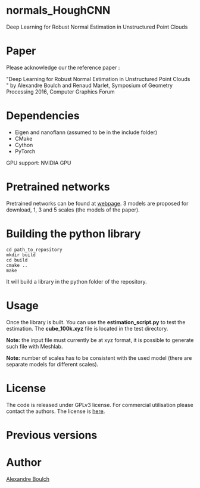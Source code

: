 # normals_HoughCNN
Deep Learning for Robust Normal Estimation in Unstructured Point Clouds

# Paper

Please acknowledge our the reference paper :

"Deep Learning for Robust Normal Estimation in Unstructured Point Clouds " by Alexandre Boulch and Renaud Marlet, Symposium of Geometry Processing 2016, Computer Graphics Forum

# Dependencies

- Eigen and nanoflann (assumed to be in the include folder)
- CMake
- Cython
- PyTorch

GPU support: NVIDIA GPU

# Pretrained networks

Pretrained networks can be found at [webpage](https://sites.google.com/view/boulch/publications/2016_cgf_sgp_deepnormals).
3 models are proposed for download, 1, 3 and 5 scales (the models of the paper).

# Building the python library

    cd path_to_repository
    mkdir build
    cd build
    cmake ..
    make

It will build a library in the python folder of the repository.

# Usage

Once the library is built. You can use the **estimation_script.py** to test the estimation.
The **cube_100k.xyz** file is located in the test directory.

**Note:** the input file must currently be at xyz format, it is possible to generate such file with Meshlab.

**Note:** number of scales has to be consistent with the used model (there are separate models for different scales).

# License

The code is released under GPLv3 license. For commercial utilisation please contact the authors.
The license is [here](LICENSE.md).

# Previous versions

# Author

[Alexandre Boulch](https://sites.google.com/view/boulch)
